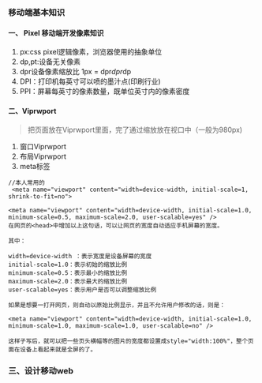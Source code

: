 ### 移动端基本知识

#### 一、 Pixel 移动端开发像素知识

1. px:css pixel逻辑像素，浏览器使用的抽象单位
2. dp,pt:设备无关像素
3. dpr设备像素缩放比 1px = dpr*dpr*dp
4. DPI：打印机每英寸可以喷的墨汁点(印刷行业)
5. PPI：屏幕每英寸的像素数量，既单位英寸内的像素密度


#### 二、Viprwport
> 把页面放在Viprwport里面，完了通过缩放放在视口中（一般为980px)

1. 窗口Viprwport
2. 布局Viprwport
3. meta标签

```
//本人常用的
 <meta name="viewport" content="width=device-width, initial-scale=1, shrink-to-fit=no">

```
```
<meta name="viewport" content="width=device-width, initial-scale=1.0, minimum-scale=0.5, maximum-scale=2.0, user-scalable=yes" />  
在网页的<head>中增加以上这句话，可以让网页的宽度自动适应手机屏幕的宽度。

其中：

width=device-width ：表示宽度是设备屏幕的宽度
initial-scale=1.0：表示初始的缩放比例
minimum-scale=0.5：表示最小的缩放比例
maximum-scale=2.0：表示最大的缩放比例
user-scalable=yes：表示用户是否可以调整缩放比例

如果是想要一打开网页，则自动以原始比例显示，并且不允许用户修改的话，则是：

<meta name="viewport" content="width=device-width, initial-scale=1.0, minimum-scale=1.0, maximum-scale=1.0, user-scalable=no" />  

这样子写后，就可以把一些页头横幅等的图片的宽度都设置成style="width:100%"，整个页面在设备上看起来就是全屏的了。

```

### 三、设计移动web
